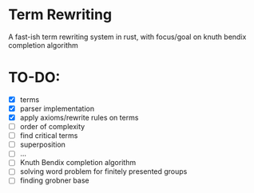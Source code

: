 # Term Rewriting 
 
 A fast-ish term rewriting system  in rust, with focus/goal on knuth bendix completion algorithm 
# TO-DO: 

- [x] terms 
- [x] parser implementation
- [x] apply axioms/rewrite rules on terms 
- [ ] order of complexity 
- [ ] find critical terms 
- [ ] superposition 
- [ ] ... 
- [ ] Knuth Bendix completion algorithm 
- [ ] solving word problem for finitely presented groups 
- [ ] finding grobner base 